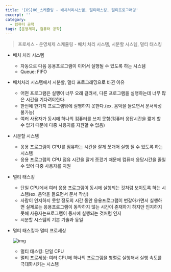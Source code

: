 ```yaml
---
title: '[OS]06_스케쥴링 - 배치처리시스템, 멀티태스킹, 멀티프로그래밍'
excerpt: ''
category:
  - 컴퓨터 공학
tags: [운영체제, 컴퓨터 공학]
---
```


> 프로세스 - 운영체제
> 스케쥴링 - 배치 처리 시스템, 시분할 시스템, 멀티 태스킹

- 배치 처리 시스템

  - 자동으로 다음 응용프로그램이 이어서 실행될 수 있도록 하는 시스템
  - Queue: FIFO

- 배치처리 시스템에서 시분할, 멀티 프로그래밍으로 바뀐 이유

  - 어떤 프로그램은 실행이 너무 오래 걸려서, 다른 프로그램을 실행하는데 너무 많은 시간을 기다려야한다.
  - 한번에 한가지 프로그램밖에 실행하지 못한다.(ex. 음악을 들으면서 문서작성 불가능)
  - 여러 사용자가 동시에 하나의 컴퓨터를 쓰지 못함(컴퓨터 응답시간을 짧게 할 수 없기 때문에 다중 사용자를 지원할 수 없음)

- 시분할 시스템

  - 응용 프로그램이 CPU를 점유하는 시간을 잘게 쪼개어 실행 될 수 있도록 하는 시스템
  - 응용 프로그램의 CPU 점유 시간을 잘게 쪼갰기 때문에 컴퓨터 응답시간을 줄일 수 있어 다중 사용자를 지원

- 멀티 태스킹

  - 단일 CPU에서 여러 응용 프로그램이 동시에 실행되는 것처럼 보이도록 하는 시스템(ex. 음악을 들으면서 문서 작성)
  - 사람이 인지하지 못할 정도의 시간 동안 응용프로그램이 번갈아가면서 실행하면 실제로는 응용프로그램이 동작하지 않는 시간이 존재하기 하지만 인지하지 못해 사용자는프로그램이 동시에 실행되는 것처럼 인지
  - 시분할 시스템의 기본 기술과 동일

- 멀티 태스킹과 멀티 프로세싱

  ![img](https://media.vlpt.us/images/underlier12/post/d1bc91d6-d40d-4168-939d-4130046edfa3/image.png)

  - 멀티 태스킹: 단일 CPU
  - 멀티 프로세싱: 여러 CPU에 하나의 프로그램을 병렬로 실행해서 실행 속도를 극대화시키는 시스템
